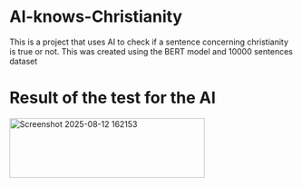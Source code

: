 # AI-knows-Christianity
This is a project that uses AI to check if a sentence concerning christianity is true or not. 
This was created using the BERT model and 10000 sentences dataset
# Result of the test for the AI
<img width="344" height="105" alt="Screenshot 2025-08-12 162153" src="https://github.com/user-attachments/assets/828a297f-6cdb-492a-bbb9-d3640ca10ece" />
